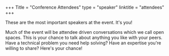 +++
Title = "Conference Attendees"
type = "speaker"
linktitle = "attendees"
+++

These are the most important speakers at the event. It's you!

Much of the event will be attendee driven conversations which we call open spaces. This is your chance to talk about anything you like with your peers. Have a technical problem you need help solving? Have an expertise you're willing to share? Here's your chance!
